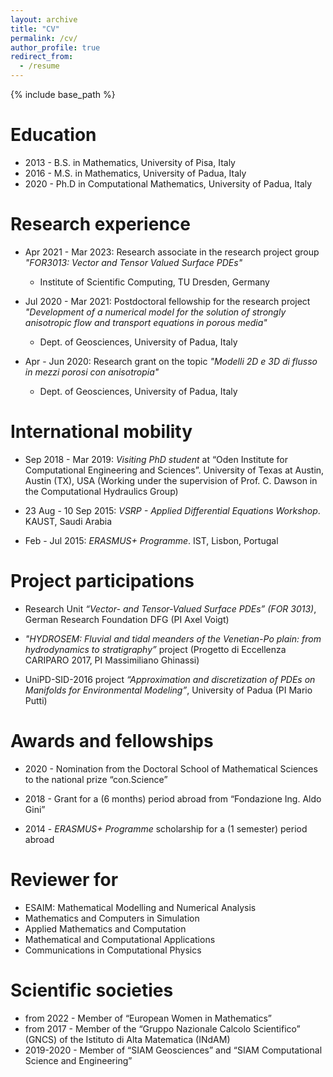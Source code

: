 ```yaml
---
layout: archive
title: "CV"
permalink: /cv/
author_profile: true
redirect_from:
  - /resume
---
```


{% include base_path %}

Education
======
* 2013 - B.S. in Mathematics, University of Pisa, Italy 
* 2016 - M.S. in Mathematics, University of Padua, Italy
* 2020 - Ph.D in Computational Mathematics, University of Padua, Italy 

Research experience
=====
* Apr 2021 - Mar 2023: Research associate in the research project group <em>"FOR3013: Vector and Tensor Valued Surface PDEs"</em>
  * Institute of Scientific Computing, TU Dresden, Germany

* Jul 2020 - Mar 2021: Postdoctoral fellowship for the research project <em>"Development of a numerical model for the solution of strongly anisotropic flow and transport equations in porous media"</em>
  * Dept. of Geosciences, University of Padua, Italy

* Apr - Jun 2020: Research grant on the topic <em>"Modelli 2D e 3D di flusso in mezzi porosi con anisotropia"</em>
  * Dept. of Geosciences, University of Padua, Italy
  
International mobility
=====
* Sep 2018 - Mar 2019: <em>Visiting PhD student</em> at “Oden Institute for Computational Engineering and Sciences”. University of Texas at Austin, Austin (TX), USA (Working under the supervision of Prof. C. Dawson in the Computational Hydraulics Group)

* 23 Aug - 10 Sep 2015: <em>VSRP - Applied Differential Equations Workshop</em>. KAUST, Saudi Arabia

* Feb - Jul 2015: <em>ERASMUS+ Programme</em>. IST, Lisbon, Portugal

Project participations
=====
* Research Unit <em>“Vector- and Tensor-Valued Surface PDEs” (FOR 3013)</em>, German Research Foundation DFG (PI Axel Voigt)

* <em>"HYDROSEM: Fluvial and tidal meanders of the Venetian-Po plain: from hydrodynamics to stratigraphy”</em> project (Progetto di Eccellenza CARIPARO 2017, PI Massimiliano Ghinassi)

* UniPD-SID-2016 project <em>“Approximation and discretization of PDEs on Manifolds for Environmental Modeling”</em>, University of Padua (PI Mario Putti)

Awards and fellowships
=====
* 2020 - Nomination from the Doctoral School of Mathematical Sciences to the national prize “con.Science”

* 2018 - Grant for a (6 months) period abroad from “Fondazione Ing. Aldo Gini”

* 2014 - <em>ERASMUS+ Programme</em> scholarship for a (1 semester) period abroad

Reviewer for
=====
* ESAIM: Mathematical Modelling and Numerical Analysis
* Mathematics and Computers in Simulation
* Applied Mathematics and Computation
* Mathematical and Computational Applications
* Communications in Computational Physics

Scientific societies
=====
* from 2022 - Member of “European Women in Mathematics”
* from 2017 - Member of the “Gruppo Nazionale Calcolo Scientifico” (GNCS) of the Istituto di Alta Matematica (INdAM)
* 2019-2020 - Member of “SIAM Geosciences” and “SIAM Computational Science and Engineering”
